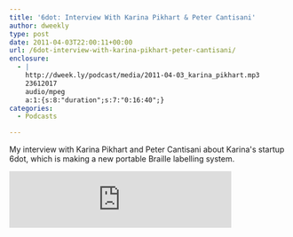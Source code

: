 ```yaml
---
title: '6dot: Interview With Karina Pikhart & Peter Cantisani'
author: dweekly
type: post
date: 2011-04-03T22:00:11+00:00
url: /6dot-interview-with-karina-pikhart-peter-cantisani/
enclosure:
  - |
    http://dweek.ly/podcast/media/2011-04-03_karina_pikhart.mp3
    23612017
    audio/mpeg
    a:1:{s:8:"duration";s:7:"0:16:40";}
categories:
  - Podcasts

---
```

My interview with Karina Pikhart and Peter Cantisani about Karina's startup 6dot, which is making a new portable Braille labelling system.

<iframe src="https://anchor.fm/dweekly/embed/episodes/6dot-Karina-Pikhart--Peter-Cantisani-ei72ub" height="102px" width="400px" frameborder="0" scrolling="no"></iframe>
